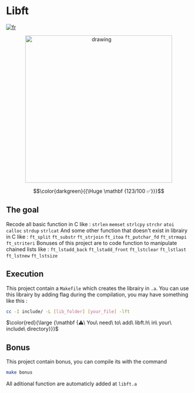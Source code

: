 # Libft

[![fr](https://img.shields.io/badge/Langue-fr-blue)](README.fr.md)


<p align="center"><img src="https://i.imgur.com/UQ00ah6.jpg" alt="drawing" width="400"/></p>

$$\color{darkgreen}{{\Huge \mathbf {123/100 ✅}}}$$

## The goal

Recode all basic function in C like : 
`strlen` `memset` `strlcpy` `strchr` `atoi` `calloc` `strdup` `strlcat`
And some other function that doesn't exist in librairy in C like : 
`ft_split` `ft_substr` `ft_strjoin` `ft_itoa` `ft_putchar_fd` `ft_strmapi` `ft_striteri`
Bonuses of this project are to code function to manipulate chained lists like : 
`ft_lstadd_back` `ft_lstadd_front` `ft_lstclear` `ft_lstlast` `ft_lstnew` `ft_lstsize`

## Execution

This project contain a `Makefile` which creates the librairy in `.a`. 
You can use this librairy by adding flag during the compilation, you may have something like this :
````sh
cc -I include/ -L [lib_folder] [your_file] -lft
````
$\color{red}{\large {\mathbf {⚠\ You\ need\ to\ add\ libft.h\ in\ your\ include\ directory}}}$

## Bonus

This project contain bonus, you can compile its with the command
````sh
make bonus
````
All aditional function are automaticly added at `libft.a`